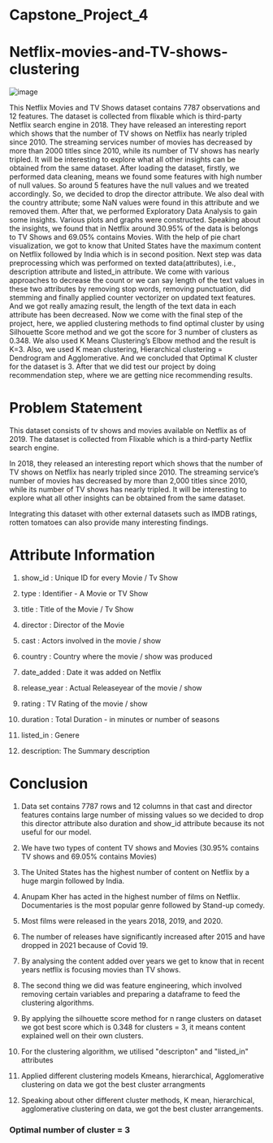 # Capstone_Project_4
# Netflix-movies-and-TV-shows-clustering
![image](https://user-images.githubusercontent.com/109456976/209428540-6eec2387-4230-48dc-8521-be34624af434.png)


This Netflix Movies and TV Shows dataset contains 7787 observations and 12 features. The dataset is collected from flixable which is third-party Netflix search engine in 2018. They have released an interesting report which shows that the number of TV shows on Netflix has nearly tripled since 2010. The streaming services number of movies has decreased by more than 2000 titles since 2010, while its number of TV shows has nearly tripled. It will be interesting to explore what all other insights can be obtained from the same dataset. After loading the dataset, firstly, we performed data cleaning, means we found some features with high number of null values. So around 5 features have the null values and we treated accordingly. So, we decided to drop the director attribute. We also deal with the country attribute; some NaN values were found in this attribute and we removed them. After that, we performed Exploratory Data Analysis to gain some insights. Various plots and graphs were constructed. Speaking about the insights, we found that in Netflix around 30.95% of the data is belongs to TV Shows and 69.05% contains Movies. With the help of pie chart visualization, we got to know that United States have the maximum content on Netflix followed by India which is in second position. Next step was data preprocessing which was performed on texted data(attributes), i.e., description attribute and listed_in attribute. We come with various approaches to decrease the count or we can say length of the text values in these two attributes by removing stop words, removing punctuation, did stemming and finally applied counter vectorizer on updated text features. And we got really amazing result, the length of the text data in each attribute has been decreased. Now we come with the final step of the project, here, we applied clustering methods to find optimal cluster by using Silhouette Score method and we got the score for 3 number of clusters as 0.348. We also used K Means Clustering’s Elbow method and the result is K=3. Also, we used K mean clustering, Hierarchical clustering = Dendrogram and Agglomerative. And we concluded that Optimal K cluster for the dataset is 3. After that we did test our project by doing recommendation step, where we are getting nice recommending results.

# **Problem Statement**

 This dataset consists of tv shows and movies available on Netflix as of 2019. The dataset is collected from Flixable which is a third-party Netflix search engine.

In 2018, they released an interesting report which shows that the number of TV shows on Netflix has nearly tripled since 2010. The streaming service’s number of movies has decreased by more than 2,000 titles since 2010, while its number of TV shows has nearly tripled. It will be interesting to explore what all other insights can be obtained from the same dataset.

Integrating this dataset with other external datasets such as IMDB ratings, rotten tomatoes can also provide many interesting findings.

# **Attribute Information**

1. show_id : Unique ID for every Movie / Tv Show

2. type : Identifier - A Movie or TV Show

3. title : Title of the Movie / Tv Show

4. director : Director of the Movie

5. cast : Actors involved in the movie / show

6. country : Country where the movie / show was produced

7. date_added : Date it was added on Netflix

8. release_year : Actual Releaseyear of the movie / show

9. rating : TV Rating of the movie / show

10. duration : Total Duration - in minutes or number of seasons

11. listed_in : Genere

12. description: The Summary description



# **Conclusion**

1. Data set contains 7787 rows and 12 columns in that cast and director features contains large number of missing values so we decided to drop this director attribute also duration and show_id attribute because its not useful for our model.

2. We have two types of content TV shows and Movies (30.95% contains TV shows and 69.05% contains Movies)

3. The United States has the highest number of content on Netflix by a huge margin followed by India.

4. Anupam Kher has acted in the highest number of films on Netflix. Documentaries is the most popular genre followed by Stand-up comedy.

5. Most films were released in the years 2018, 2019, and 2020.

6. The number of releases have significantly increased after 2015 and have dropped in 2021 because of Covid 19.

7. By analysing the content added over years we get to know that in recent years netflix is focusing movies than TV shows.

8. The second thing we did was feature engineering, which involved removing certain variables and preparing a dataframe to feed the clustering algorithms.

9. By applying the silhouette score method for n range clusters on dataset we got best score which is 0.348 for clusters = 3,  it means content explained well on their own clusters.

10. For the clustering algorithm, we utilised "descripton" and "listed_in" attributes

11. Applied different clustering models Kmeans, hierarchical, Agglomerative clustering on data we got the best cluster arrangments

12. Speaking about other different cluster methods, K mean, hierarchical, agglomerative clustering on data, we got the best cluster arrangements.

### **Optimal number of cluster = 3**
